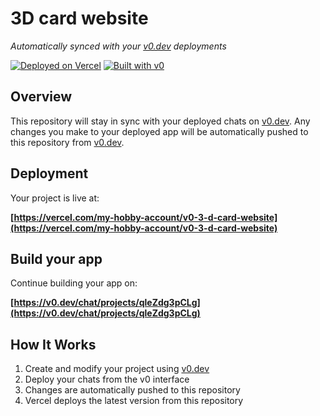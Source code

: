 # 3D card website

*Automatically synced with your [v0.dev](https://v0.dev) deployments*

[![Deployed on Vercel](https://img.shields.io/badge/Deployed%20on-Vercel-black?style=for-the-badge&logo=vercel)](https://vercel.com/my-hobby-account/v0-3-d-card-website)
[![Built with v0](https://img.shields.io/badge/Built%20with-v0.dev-black?style=for-the-badge)](https://v0.dev/chat/projects/qleZdg3pCLg)

## Overview

This repository will stay in sync with your deployed chats on [v0.dev](https://v0.dev).
Any changes you make to your deployed app will be automatically pushed to this repository from [v0.dev](https://v0.dev).

## Deployment

Your project is live at:

**[https://vercel.com/my-hobby-account/v0-3-d-card-website](https://vercel.com/my-hobby-account/v0-3-d-card-website)**

## Build your app

Continue building your app on:

**[https://v0.dev/chat/projects/qleZdg3pCLg](https://v0.dev/chat/projects/qleZdg3pCLg)**

## How It Works

1. Create and modify your project using [v0.dev](https://v0.dev)
2. Deploy your chats from the v0 interface
3. Changes are automatically pushed to this repository
4. Vercel deploys the latest version from this repository
